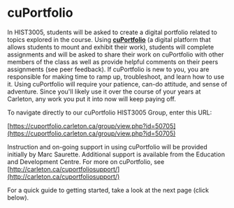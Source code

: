 # cuPortfolio

In HIST3005, students will be asked to create a digital portfolio related to topics explored in the course. Using [**cuPortfolio**](https://cuportfolio.carleton.ca) (a digital platform that allows students to mount and exhibit their work), students will complete assignments and will be asked to share their work on cuPortfolio with other members of the class as well as provide helpful comments on their peers assignments (see peer feedback). If cuPortfolio is new to you, you are responsible for making time to ramp up, troubleshoot, and learn how to use it. Using cuPortfolio will require your patience, can-do attitude, and sense of adventure. Since you'll likely use it over the course of your years at Carleton, any work you put it into now will keep paying off.

To navigate directly to our cuPortfolio HIST3005 Group, enter this URL:&#x20;

[https://cuportfolio.carleton.ca/group/view.php?id=50705](https://cuportfolio.carleton.ca/group/view.php?id=50705)

Instruction and on-going support in using cuPortfolio will be provided initially by Marc Saurette. Additional support is available from the Education and Development Centre. For more on cuPortfolio, see [http://carleton.ca/cuportfoliosupport/](http://carleton.ca/cuportfoliosupport/)​

For a quick guide to getting started, take a look at the next page (click below).&#x20;
